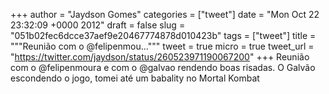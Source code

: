 
+++
author = "Jaydson Gomes"
categories = ["tweet"]
date = "Mon Oct 22 23:32:09 +0000 2012"
draft = false
slug = "051b02fec6dcce37aef9e20467774878d010423b"
tags = ["tweet"]
title = """Reunião com o @felipenmou..."""
tweet = true
micro = true
tweet_url = "https://twitter.com/jaydson/status/260523971190067200"
+++
Reunião com o @felipenmoura e com o @galvao rendendo boas risadas. O Galvão escondendo o jogo, tomei até um babality no Mortal Kombat
